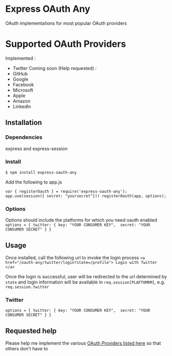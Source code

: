 # Express OAuth Any
OAuth implementations for most popular OAuth providers 

# Supported OAuth Providers
Implemented : 
- Twitter
Coming soon (Help requested) :
- GitHub
- Google
- Facebook
- Microsoft
- Apple
- Amazon
- LinkedIn

## Installation
### Dependencies
express and express-session
### Install
`$ npm install express-oauth-any`

Add the following to app.js

``
  var { registerOauth } = require('express-oauth-any');
  app.use(session({ secret: "yoursecret"}))
  registerOauth(app, options);
``

### Options
Options should include the platforms for which you need oauth enabled
``
  options = {
      twitter: {
          key: "YOUR CONSUMER KEY", 
          secret: "YOUR CONSUMER SECRET"
      }
  }
``

## Usage
Once installed, call the following url to invoke the login process 
`<a href="/oauth-any/twitter/login?state=/profile"> Login with Twitter </a>`

Once the login is successful, user will be redirected to the url determined by `state` and login information will be available in `req.session[PLAFTOMRM]`, e.g. `req.session.twitter` 

### Twitter
``
  options = {
      twitter: {
          key: "YOUR CONSUMER KEY", 
          secret: "YOUR CONSUMER SECRET"
      }
  }
``

## Requested help
Please help me implement the various [OAuth Providers listed here](https://en.wikipedia.org/wiki/List_of_OAuth_providers) so that others don't have to